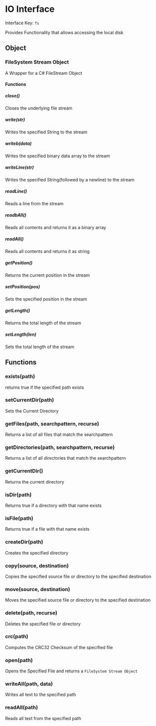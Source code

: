 # IO Interface

Interface Key: `fs`

Provides Functionality that allows accessing the local disk

## Object

### FileSystem Stream Object

A Wrapper for a C# FileStream Object

#### Functions

##### close()
Closes the underlying file stream

##### write(str)
Writes the specified String to the stream

##### writeb(data)
Writes the specified binary data array to the stream

##### writeLine(str)
Writes the specified String(followed by a newline) to the stream

##### readLine()
Reads a line from the stream

##### readbAll()
Reads all contents and returns it as a binary array

##### readAll()
Reads all contents and returns it as string

##### getPosition()
Returns the current position in the stream

##### setPosition(pos)
Sets the specified position in the stream

##### getLength()
Returns the total length of the stream

##### setLength(len)
Sets the total length of the stream

## Functions

### exists(path)
returns true if the specified path exists

### setCurrentDir(path)
Sets the Current Directory

### getFiles(path, searchpattern, recurse)
Returns a list of all files that match the searchpattern

### getDirectories(path, searchpattern, recurse)
Returns a list of all directories that match the searchpattern

### getCurrentDir()
Returns the current directory

### isDir(path)
Returns true if a directory with that name exists

### isFile(path)
Returns true if a file with that name exists

### createDir(path)
Creates the specified directory

### copy(source, destination)
Copies the specified source file or directory to the specified destination

### move(source, destination)
Moves the specified source file or directory to the specified destination

### delete(path, recurse)
Deletes the specified file or directory

### crc(path)
Computes the CRC32 Checksum of the specified file

### open(path)
Opens the Specified File and returns a `FileSystem Stream Object`

### writeAll(path, data)
Writes all text to the specified path

### readAll(path)
Reads all text from the specified path